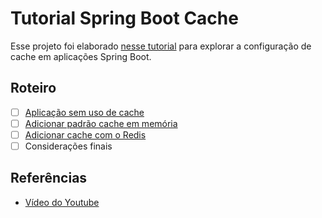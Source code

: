 # Tutorial Spring Boot Cache

Esse projeto foi elaborado [nesse tutorial]() para explorar a configuração de cache em aplicações Spring Boot.

## Roteiro
- [ ] [Aplicação sem uso de cache](https://github.com/giuliana-bezerra/tutorial-springboot-cache/releases/tag/v1.0)
- [ ] [Adicionar padrão cache em memória](https://github.com/giuliana-bezerra/tutorial-springboot-cache/releases/tag/v2.0)
- [ ] [Adicionar cache com o Redis](https://github.com/giuliana-bezerra/tutorial-springboot-cache/releases/tag/v3.0)
- [ ] Considerações finais

## Referências
- [Vídeo do Youtube]()

